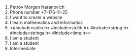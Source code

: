 1.  Petrov Mergen Naranovich
2.  Phone number +7-176-11-25
3.  I want to create a website
4.  I learn mathematics and informatics
5.  <#include<stdio.h>
#include<stdlib.h>
#include<string.h>
#include<strings.h>
#include<time.h>>
6.  I am a student
7.  I am a student
8.  Intermediate
